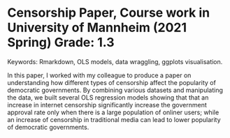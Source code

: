 # Censorship Paper, Course work in University of Mannheim (2021 Spring) Grade: 1.3

Keywords: Rmarkdown, OLS models, data wraggling, ggplots visualisation.  

In this paper, I worked with my colleague to produce a paper on understanding how different types of censorship affect the popularity of democratic governments.
By combining various datasets and manipulating the data, we built several OLS regression models showing that that an increase in internet censorship significantly
increase the government approval rate only when there is a large population of onliner users; while an increase of censorship in traditional media can lead to lower
popularity of democratic governments. 

